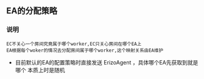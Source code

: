 
## EA的分配策略
### 说明
    EC不关心一个房间究竟属于哪个worker,EC只关心房间在哪个EA上
    EA根据每个woker的情况去分配房间属于哪个worker,这个映射关系由EA维护
- 目前默认的EA的配置策略时直接发送 ErizoAgent ，具体哪个EA先获取到就是哪个 本质上时是随机

